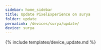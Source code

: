 ```yaml
---
sidebar: home_sidebar
title: Update PixelExperience on surya
folder: update
permalink: /devices/surya/update/
device: surya
---
```

{% include templates/device_update.md %}
